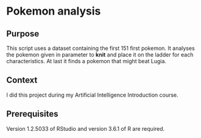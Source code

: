 # Pokemon analysis

## Purpose 

This script uses a dataset containing the first 151 first pokemon. It analyses the pokemon given in parameter to __knit__ and place it on the ladder for each characteristics. At last it finds a pokemon that might beat Lugia.

## Context

I did this project during my Artificial Intelligence Introduction course.

## Prerequisites

Version 1.2.5033 of RStudio and version 3.6.1 of R are required.

